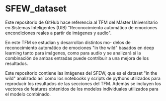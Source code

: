 # SFEW_dataset

Este repositorio de GitHub hace referencia al TFM del Máster Universitario en Sistemas Inteligentes (UIB) "Reconocimiento automático de emociones encondiciones reales a partir de imágenes y audio".

En este TFM se estudian y desarrollan distintos mo-
delos de reconocimiento automático de emociones "in the wild"
basados en deep learning tanto para imágenes, como para
audio y se analizará si la combinación de ambas entradas
puede contribuir a una mejora de los resultados.

Este repositorio contiene las imágenes del SFEW, que es el dataset "in the wild" analizado así como los notebooks y scripts de pythons utilizados para reproducir los resultados de las secciones del TFM. Además se incluyen los vectores de features obtenidos de los modelos individuales utilizados para el modelo combinado.
